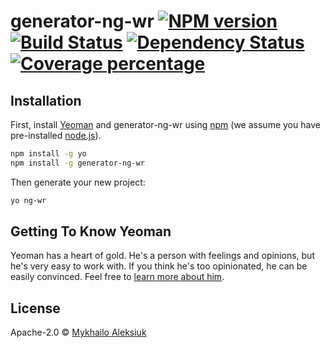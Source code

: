 # generator-ng-wr [![NPM version][npm-image]][npm-url] [![Build Status][travis-image]][travis-url] [![Dependency Status][daviddm-image]][daviddm-url] [![Coverage percentage][coveralls-image]][coveralls-url]
> 

## Installation

First, install [Yeoman](http://yeoman.io) and generator-ng-wr using [npm](https://www.npmjs.com/) (we assume you have pre-installed [node.js](https://nodejs.org/)).

```bash
npm install -g yo
npm install -g generator-ng-wr
```

Then generate your new project:

```bash
yo ng-wr
```

## Getting To Know Yeoman

Yeoman has a heart of gold. He&#39;s a person with feelings and opinions, but he&#39;s very easy to work with. If you think he&#39;s too opinionated, he can be easily convinced. Feel free to [learn more about him](http://yeoman.io/).

## License

Apache-2.0 © [Mykhailo Aleksiuk]()


[npm-image]: https://badge.fury.io/js/generator-ng-wr.svg
[npm-url]: https://npmjs.org/package/generator-ng-wr
[travis-image]: https://travis-ci.org/aleksuk/generator-ng-wr.svg?branch=master
[travis-url]: https://travis-ci.org/aleksuk/generator-ng-wr
[daviddm-image]: https://david-dm.org/aleksuk/generator-ng-wr.svg?theme=shields.io
[daviddm-url]: https://david-dm.org/aleksuk/generator-ng-wr
[coveralls-image]: https://coveralls.io/repos/aleksuk/generator-ng-wr/badge.svg
[coveralls-url]: https://coveralls.io/r/aleksuk/generator-ng-wr
